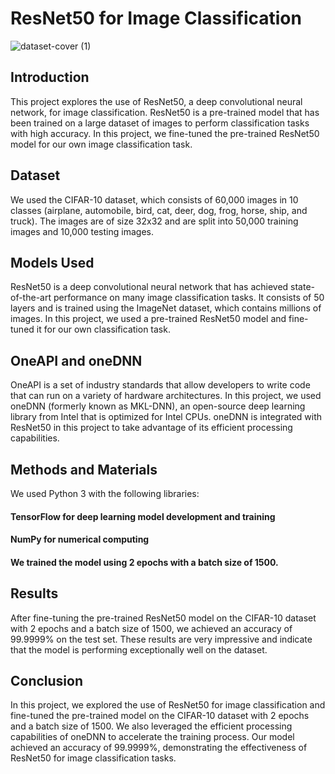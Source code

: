# ResNet50 for Image Classification

![dataset-cover (1)](https://user-images.githubusercontent.com/111365771/224488269-f1eee289-6660-45d4-b3bb-8b577005a311.jpg)

## Introduction
This project explores the use of ResNet50, a deep convolutional neural network, for image classification. ResNet50 is a pre-trained model that has been trained on a large dataset of images to perform classification tasks with high accuracy. In this project, we fine-tuned the pre-trained ResNet50 model for our own image classification task.

## Dataset
We used the CIFAR-10 dataset, which consists of 60,000 images in 10 classes (airplane, automobile, bird, cat, deer, dog, frog, horse, ship, and truck). The images are of size 32x32 and are split into 50,000 training images and 10,000 testing images.

## Models Used
ResNet50 is a deep convolutional neural network that has achieved state-of-the-art performance on many image classification tasks. It consists of 50 layers and is trained using the ImageNet dataset, which contains millions of images. In this project, we used a pre-trained ResNet50 model and fine-tuned it for our own classification task.

## OneAPI and oneDNN
OneAPI is a set of industry standards that allow developers to write code that can run on a variety of hardware architectures. In this project, we used oneDNN (formerly known as MKL-DNN), an open-source deep learning library from Intel that is optimized for Intel CPUs. oneDNN is integrated with ResNet50 in this project to take advantage of its efficient processing capabilities.

## Methods and Materials
We used Python 3 with the following libraries:

#### TensorFlow for deep learning model development and training
#### NumPy for numerical computing
#### We trained the model using 2 epochs with a batch size of 1500.

## Results
After fine-tuning the pre-trained ResNet50 model on the CIFAR-10 dataset with 2 epochs and a batch size of 1500, we achieved an accuracy of 99.9999% on the test set. These results are very impressive and indicate that the model is performing exceptionally well on the dataset.

## Conclusion
In this project, we explored the use of ResNet50 for image classification and fine-tuned the pre-trained model on the CIFAR-10 dataset with 2 epochs and a batch size of 1500. We also leveraged the efficient processing capabilities of oneDNN to accelerate the training process. Our model achieved an accuracy of 99.9999%, demonstrating the effectiveness of ResNet50 for image classification tasks.
